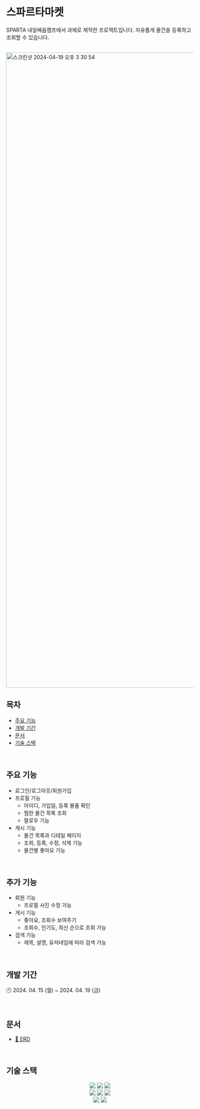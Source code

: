 # 스파르타마켓
SPARTA 내일배움캠프에서 과제로 제작한 프로잭트입니다.
자유롭게 물건을 등록하고 조회할 수 있습니다.

<br>
<img width="1703" alt="스크린샷 2024-04-19 오후 3 30 54" src="https://github.com/lsi3131/spartamarket/assets/29705725/de0fc1f7-b47a-4079-b5bc-9fe4ac4dc811">

## 목차
- [주요 기능](#주요-기능)
- [개발 기간](#개발-기간)
- [문서](#문서)
- [기술 스택](#기술-스택)

<br>

## 주요 기능
- 로그인/로그아웃/회원가입
- 프로필 기능
  - 아이디, 가입일, 등록 물품 확인
  - 찜한 물건 목록 조회
  - 팔로우 기능
- 게시 기능
  - 물건 목록과 디테일 페이지
  - 조회, 등록, 수정, 삭제 기능
  - 물건별 좋아요 기능

<br>

## 추가 기능 
- 회원 기능
  - 프로필 사진 수정 가능
- 게시 기능
  - 좋아요, 조회수 보여주기
  - 조회수, 인기도, 최신 순으로 조회 가능
- 검색 기능
  - 제목, 설명, 유저네임에 따라 검색 가능

<br>

## 개발 기간
🕓 2024. 04. 15 (월) ~ 2024. 04. 19 (금)

<br>

## 문서
- [📂 ERD](https://dbdiagram.io/d/spartamarket-661e0d3603593b6b611554fa)

<br>

## 기술 스택
<div align="center">
<img src="https://img.shields.io/badge/python-3776AB?style=for-the-badge&logo=python&logoColor=white">
<img src="https://img.shields.io/badge/Django-092E20?style=for-the-badge&logo=django&logoColor=green">
<img src="https://img.shields.io/badge/html5-E34F26?style=for-the-badge&logo=html5&logoColor=white">
<br>
<img src="https://img.shields.io/badge/css-1572B6?style=for-the-badge&logo=css3&logoColor=white">
<img src="https://img.shields.io/badge/javascript-F7DF1E?style=for-the-badge&logo=javascript&logoColor=black">
<img src="https://img.shields.io/badge/bootstrap-7952B3?style=for-the-badge&logo=bootstrap&logoColor=white">
<br>
<img src="https://img.shields.io/badge/git-F05032?style=for-the-badge&logo=git&logoColor=white">
<img src="https://img.shields.io/badge/github-181717?style=for-the-badge&logo=github&logoColor=white">
<br>
</div>
